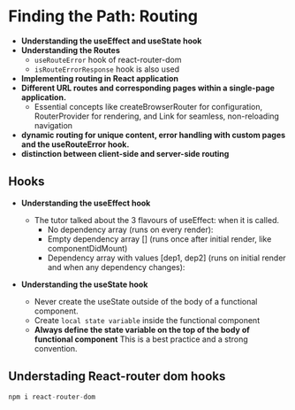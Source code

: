 # Finding the Path: Routing

- **Understanding the useEffect and useState hook**
- **Understanding the Routes**
  - `useRouteError` hook of react-router-dom
  - `isRouteErrorResponse` hook is also used
- **Implementing routing in React application**
- **Different URL routes and corresponding pages within a single-page application.**
  - Essential concepts like createBrowserRouter for configuration, RouterProvider for rendering, and Link for seamless, non-reloading navigation
- **dynamic routing for unique content, error handling with custom pages and the useRouteError hook.**
- **distinction between client-side and server-side routing**

## Hooks

- **Understanding the useEffect hook**

  - The tutor talked about the 3 flavours of useEffect: when it is called.
    - No dependency array (runs on every render):
    - Empty dependency array [] (runs once after initial render, like componentDidMount)
    - Dependency array with values [dep1, dep2] (runs on initial render and when any dependency changes):

- **Understanding the useState hook**
  - Never create the useState outside of the body of a functional component.
  - Create `local state variable` inside the functional component
  - **Always define the state variable on the top of the body of functional component** This is a best practice and a strong convention.

## Understading React-router dom hooks

```jsx
npm i react-router-dom
```
